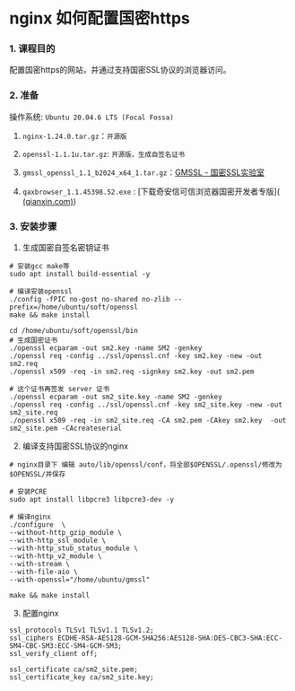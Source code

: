 # nginx 如何配置国密https

### 1. 课程目的

配置国密https的网站，并通过支持国密SSL协议的浏览器访问。

### 2. 准备

操作系统: `Ubuntu 20.04.6 LTS (Focal Fossa)`

1. `nginx-1.24.0.tar.gz`：`开源版`

2. `openssl-1.1.1u.tar.gz`: `开源版，生成自签名证书`

3. `gmssl_openssl_1.1_b2024_x64_1.tar.gz`：[GMSSL - 国密SSL实验室](https://www.gmssl.cn/gmssl/index.jsp)

4. `qaxbrowser_1.1.45398.52.exe` : [下载奇安信可信浏览器国密开发者专版]([ (qianxin.com)](https://www.qianxin.com/ctp/gmbrowser.html))

### 3. 安装步骤

1. 生成国密自签名密钥证书

```shell
# 安装gcc make等
sudo apt install build-essential -y

# 编译安装openssl
./config -fPIC no-gost no-shared no-zlib --prefix=/home/ubuntu/soft/openssl
make && make install

cd /home/ubuntu/soft/openssl/bin
# 生成国密证书
./openssl ecparam -out sm2.key -name SM2 -genkey
./openssl req -config ../ssl/openssl.cnf -key sm2.key -new -out sm2.req
./openssl x509 -req -in sm2.req -signkey sm2.key -out sm2.pem

# 这个证书再签发 server 证书
./openssl ecparam -out sm2_site.key -name SM2 -genkey
./openssl req -config ../ssl/openssl.cnf -key sm2_site.key -new -out sm2_site.req
./openssl x509 -req -in sm2_site.req -CA sm2.pem -CAkey sm2.key  -out sm2_site.pem -CAcreateserial
```

2. 编译支持国密SSL协议的nginx

```shell
# nginx目录下 编辑 auto/lib/openssl/conf，将全部$OPENSSL/.openssl/修改为$OPENSSL/并保存

# 安装PCRE
sudo apt install libpcre3 libpcre3-dev -y

# 编译nginx
./configure  \
--without-http_gzip_module \
--with-http_ssl_module \
--with-http_stub_status_module \
--with-http_v2_module \
--with-stream \
--with-file-aio \
--with-openssl="/home/ubuntu/gmssl"

make && make install
```

3. 配置nginx

```nginx
ssl_protocols TLSv1 TLSv1.1 TLSv1.2;
ssl_ciphers ECDHE-RSA-AES128-GCM-SHA256:AES128-SHA:DES-CBC3-SHA:ECC-SM4-CBC-SM3:ECC-SM4-GCM-SM3;
ssl_verify_client off;

ssl_certificate ca/sm2_site.pem;
ssl_certificate_key ca/sm2_site.key;
```


